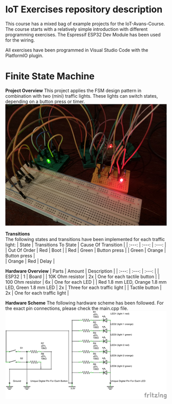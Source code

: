 # IoT Exercises repository description
This course has a mixed bag of example projects for the IoT-Avans-Course. The course starts with a relatively simple introduction with different programming exercises. The Espressif ESP32 Dev Module has been used for the wiring.   

All exercises have been programmed in Visual Studio Code with the PlatformIO plugin.  

# Finite State Machine
**Project Overview**
This project applies the FSM design pattern in combination with two (mini) traffic lights. These lights can switch states, depending on a button press or timer. 
![TrafficLight](https://raw.githubusercontent.com/jetspiking/IoT_Exercises/main/FiniteStateMachine_TrafficLight/TrafficLightOverview.jpg)

**Transitions**  
The following states and transitions have been implemented for each traffic light:
| State | Transitions To State | Cause Of Transition | 
| :---: | :---: | :---: |
| Out Of Order | Red | Boot |
| Red | Green | Button press |
| Green | Orange | Button press |  
| Orange | Red | Delay | 

**Hardware Overview**
| Parts | Amount | Description |
| :---: | :---: | :---: |
| ESP32 | 1 | Board | 
| 10K Ohm resistor | 2x | One for each tactile button | 
| 100 Ohm resistor | 6x | One for each LED | 
| Red 1.8 mm LED, Orange 1.8 mm LED, Green 1.8 mm LED | 2x | Three for each traffic light |
| Tactile button | 2x | One for each traffic light | 

**Hardware Scheme**
The following hardware scheme has been followed. For the exact pin connections, please check the main.cpp file.   
![Hardware Scheme](https://github.com/jetspiking/IoT_Exercises/blob/main/FiniteStateMachine_TrafficLight/TrafficLightScheme.png?raw=true)


